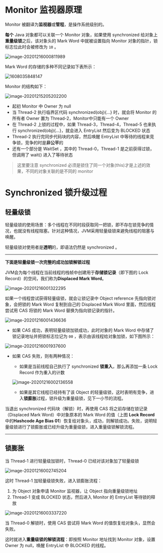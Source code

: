 # Monitor 监视器原理 

Monitor 被翻译为**监视器**或**管程**，是操作系统级别的。

**每个** Java 对象都可以关联一个 Monitor 对象，如果使用 synchronized 给对象上**重量级锁**之后，该对象头的
Mark Word 中就被设置指向 Monitor 对象的指针，锁标志位此时会被修改为 `10` 。

![image-20201216000811989](C:\Users\Lee\AppData\Roaming\Typora\typora-user-images\image-20201216000811989.png)

Mark Word 的存储的多种不同记录如下表所示：

![1608035848147](C:\Users\Lee\AppData\Roaming\Typora\typora-user-images\1608035848147.png)

Monitor 的结构如下：

![image-20201215205202200](C:\Users\Lee\AppData\Roaming\Typora\typora-user-images\image-20201215205202200.png)

- 起初 Monitor 中 Owner 为 null
- 当 Thread-2 执行临界区代码 synchronized(obj){...} 时，就会将 Monitor 的所有者 Owner 置为 Thread-2，Monitor中只能有一个 Owner
- 在 Thread-2 上锁的过程中，如果 Thread-3，Thread-4，Thread-5 也来执行 synchronized(obj){...}，就会进入
  EntryList 然后变为 BLOCKED 状态
- Thread-2 执行完同步代码块的内容，然后唤醒 EntryList 中等待的线程来竞争锁，竞争的时是**非公平**的
- 还有一个部分是 WaitSet ，其中的 Thread-0，Thread-1 是之前获得过锁，但调用了 wait() 进入了等待状态

> 这里要注意 synchronized 必须是锁住了同一个对象(this)才是上述的效果，不同的对象关联的是不同的 monitor 

#  Synchronized 锁升级过程

## 轻量级锁

轻量级锁的使用场景：多个线程在不同时段获取同一把锁，即不存在锁竞争的情况，也就没有线程阻塞。针对这种情况，JVM采用轻量级锁来避免线程的阻塞与唤醒。

轻量级锁对使用者是**透明**的，即语法仍然是 synchronized 。

--------

**下面是轻量级锁一次完整的成功加锁解锁过程**

JVM会为每个线程在当前线程的栈帧中创建用于**存储锁记录**（即下图的 Lock Record）的空间，我们称为**Displaced Mark Word**。

![image-20201216001322295](C:\Users\Lee\AppData\Roaming\Typora\typora-user-images\image-20201216001322295.png)

如果一个线程尝试获得轻量级锁，就会让锁记录中 Object reference 先指向锁对象，会把锁的 Mark Word 复制到自己的 Displaced Mark Word 里面，然后线程尝试用 CAS 将锁的 Mark Word 替换为指向锁记录的指针。

![image-20201216001436636](C:\Users\Lee\AppData\Roaming\Typora\typora-user-images\image-20201216001436636.png)

- 如果 CAS 成功，表明轻量级锁加锁成功，此时对象的 Mark Word 中存储了锁记录地址并把锁标志位记为 `00` ，表示由该线程给对象加锁，如下图所示：

![image-20201216001937600](C:\Users\Lee\AppData\Roaming\Typora\typora-user-images\image-20201216001937600.png)

- 如果 CAS 失败，则有两种情况：
    
    - 如果是当前线程自己执行了 synchronized **锁重入**，那么再添加一条 Lock Record 作为重入的计数
    
    ![image-20201216002136558](C:\Users\Lee\AppData\Roaming\Typora\typora-user-images\image-20201216002136558.png)
    
    - 如果是其它线程已经持有了该 Object 的轻量级锁，这时表明有竞争，进入**锁膨胀**过程，锁升级为重量级锁，见下一小节的流程。

当退出 synchronized 代码块（解锁）时，再使用 CAS 将之前存储在锁记录（Displaced Mark Word）中对象原本的 Mark Word 的值（上图 **Lock Record** 中的**Hashcode Age Bias 01**）恢复给对象头，成功，则解锁成功。失败，说明轻量级锁进行了锁膨胀或已经升级为重量级锁，进入重量级锁解锁流程。

-----

## 锁膨胀

当 Thread-1 进行轻量级加锁时，Thread-0 已经对该对象加了轻量级锁

![image-20201216002745204](C:\Users\Lee\AppData\Roaming\Typora\typora-user-images\image-20201216002745204.png)

这时 Thread-1 加轻量级锁失败，进入锁膨胀流程：

1. 为 Object 对象申请 Monitor 监视器，让 Object 指向重量级锁地址
2. Thread-1 变成 BLOCKED 状态，然后进入 Monitor 的 EntryList 等待锁的释放

![image-20201216003337220](C:\Users\Lee\AppData\Roaming\Typora\typora-user-images\image-20201216003337220.png)

当 Thread-0 解锁时，使用 CAS 尝试将 Mark Word 的值恢复给对象头，显然会失败。

这时就进入**重量级锁的解锁流程**：即按照 Monitor 地址找到 Monitor 对象，设置 Owner 为 null，唤醒 EntryList 中 BLOCKED 的线程。

